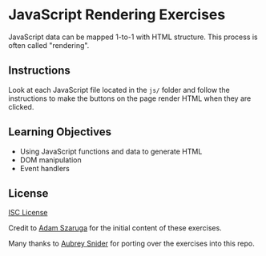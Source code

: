 # JavaScript Rendering Exercises

JavaScript data can be mapped 1-to-1 with HTML structure. This process is often
called "rendering".

## Instructions

Look at each JavaScript file located in the `js/` folder and follow the
instructions to make the buttons on the page render HTML when they are clicked.

## Learning Objectives

- Using JavaScript functions and data to generate HTML
- DOM manipulation
- Event handlers

## License

[ISC License](LICENSE.md)

Credit to [Adam Szaruga](https://github.com/adamszaruga) for the initial content of these exercises.

Many thanks to [Aubrey Snider](https://github.com/aurmer) for porting over the exercises into this repo.
